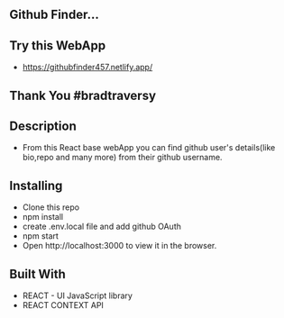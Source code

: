 ## Github Finder...

## Try this WebApp

- https://githubfinder457.netlify.app/

## Thank You #bradtraversy

## Description

- From this React base webApp you can find github user's details(like bio,repo and many more) from their github username.

## Installing

- Clone this repo
- npm install
- create .env.local file and add github OAuth
- npm start
- Open http://localhost:3000 to view it in the browser.

## Built With

- REACT - UI JavaScript library
- REACT CONTEXT API
